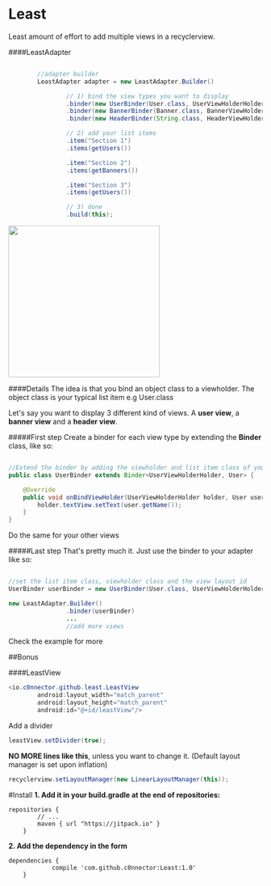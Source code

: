 # Least
Least amount of effort to add multiple views in a recyclerview.


####LeastAdapter

```java

        //adapter builder
        LeastAdapter adapter = new LeastAdapter.Builder()

                // 1) bind the view types you want to display
                .binder(new UserBinder(User.class, UserViewHolderHolder.class, R.layout.layout_user))
                .binder(new BannerBinder(Banner.class, BannerViewHolderHolder.class, R.layout.layout_banner))
                .binder(new HeaderBinder(String.class, HeaderViewHolder.class, R.layout.layout_header))

                // 2) add your list items
                .item("Section 1")
                .items(getUsers())

                .item("Section 2")
                .items(getBanners())

                .item("Section 3")
                .items(getUsers())

                // 3) done
                .build(this);

```
<img src="http://fat.gfycat.com/AbsoluteMediocreBaiji.gif" width="300">

####Details
The idea is that you bind an object class to a viewholder. The object class is your typical list item e.g User.class

Let's say you want to display 3 different kind of views. A **user view**, a **banner view** and a **header view**.

#####First step
Create a binder for each view type by extending the **Binder** class, like so:

```java

//Extend the binder by adding the viewholder and list item class of your view
public class UserBinder extends Binder<UserViewHolderHolder, User> {

    @Override
    public void onBindViewHolder(UserViewHolderHolder holder, User user, int position) {
        holder.textView.setText(user.getName());
    }
}
```
Do the same for your other views

#####Last step
That's pretty much it. Just use the binder to your adapter like so:

```java

//set the list item class, viewholder class and the view layout id
UserBinder userBinder = new UserBinder(User.class, UserViewHolderHolder.class, R.layout.layout_user)

new LeastAdapter.Builder()
                .binder(userBinder)
                ...
                //add more views
```
Check the example for more

##Bonus

####LeastView

```java
<io.c0nnector.github.least.LeastView
        android:layout_width="match_parent"
        android:layout_height="match_parent"
        android:id="@+id/leastView"/>
```

Add a divider
```java
leastView.setDivider(true);
```

**NO MORE lines like this**, unless you want to change it. (Default layout manager is set upon inflation)
```java
recyclerview.setLayoutManager(new LinearLayoutManager(this));
```

#Install
**1. Add it in your build.gradle at the end of repositories:**

```
repositories {
	    // ...
	    maven { url "https://jitpack.io" }
	}
```
	
**2. Add the dependency in the form**

```
dependencies {
	        compile 'com.github.c0nnector:Least:1.0'
	}
```
